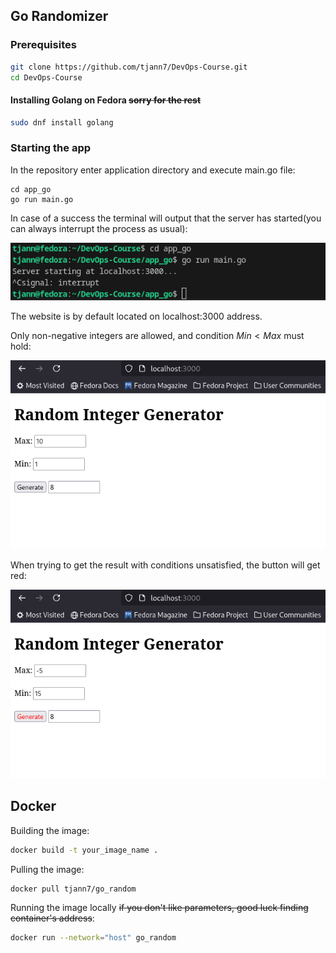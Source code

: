 ## Go Randomizer



### Prerequisites

```bash
git clone https://github.com/tjann7/DevOps-Course.git
cd DevOps-Course
```

#### Installing Golang on Fedora ~~sorry for the rest~~

```bash
sudo dnf install golang
```

### Starting the app

In the repository enter application directory and execute main.go file:

```
cd app_go
go run main.go
```

In case of a success the terminal will output that the server has started(you can always interrupt the process as usual):

![](images/image.png)

The website is by default located on localhost:3000 address.

Only non-negative integers are allowed, and condition $Min < Max$ must hold:

![](images/image1.png)

When trying to get the result with conditions unsatisfied, the button will get red:

![](images/image2.png)

## Docker

Building the image:
```bash
docker build -t your_image_name .
```

Pulling the image:
```bash
docker pull tjann7/go_random
```

Running the image locally ~~if you don't like parameters, good luck finding container's address~~:
```bash
docker run --network="host" go_random
```

